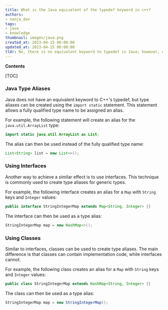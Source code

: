 ```yaml
---
title: What is the Java equivalent of the typedef keyword in c++?
authors:
- nanja_dev
tags:
- java
- knowledge
thumbnail: images/java.png
created_at: 2023-04-15 00:00:00
updated_at: 2023-04-15 00:00:00
tldr: No, there is no equivalent keyword to typedef in Java; however, classes can be used to achieve similar behavior.
---
```


**Contents**

[TOC]

### Java Type Aliases

Java does not have an equivalent keyword to C++'s typedef, but type aliases can be created using the `import static` statement. This statement allows a fully qualified type name to be assigned an alias.

For example, the following statement will create an alias for the `java.util.ArrayList` type:

```java
import static java.util.ArrayList as List;
```

The alias can then be used instead of the fully qualified type name:

```java
List<String> list = new List<>();
```

### Using Interfaces

Another way to achieve a similar effect is to use interfaces. This technique is commonly used to create type aliases for generic types.

For example, the following interface creates an alias for a `Map` with `String` keys and `Integer` values:

```java
public interface StringIntegerMap extends Map<String, Integer> {}
```

The interface can then be used as a type alias:

```java
StringIntegerMap map = new HashMap<>();
```

### Using Classes

Similar to interfaces, classes can be used to create type aliases. The main difference is that classes can contain implementation code, while interfaces cannot.

For example, the following class creates an alias for a `Map` with `String` keys and `Integer` values:

```java
public class StringIntegerMap extends HashMap<String, Integer> {}
```

The class can then be used as a type alias:

```java
StringIntegerMap map = new StringIntegerMap();
```
